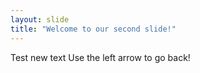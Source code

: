 ```yaml
---
layout: slide
title: "Welcome to our second slide!"
---
```

Test new text
Use the left arrow to go back!
